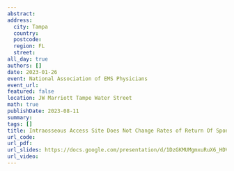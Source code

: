```yaml
---
abstract: 
address:
  city: Tampa
  country:
  postcode: 
  region: FL
  street: 
all_day: true
authors: []
date: 2023-01-26
event: National Association of EMS Physicians
event_url: 
featured: false
location: JW Marriott Tampe Water Street
math: true
publishDate: 2023-08-11
summary: 
tags: []
title: Intraosseous Access Site Does Not Change Rates of Return Of Spontaneous Circulation in Pre-hospital Cardiac Arrest
url_code: 
url_pdf: 
url_slides: https://docs.google.com/presentation/d/1DzGKMUMgmxuRuX6_HDVU0fRijd0WF1Rj?rtpof=true&usp=drive_fs
url_video: 
---
```

